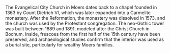 The Evangelical City Church in Moers dates back to a chapel founded in 1363 by Count Dietrich VI, which was later expanded into a Carmelite monastery. After the Reformation, the monastery was dissolved in 1573, and the church was used by the Protestant congregation. The neo-Gothic tower was built between 1889 and 1891, modeled after the Christ Church in Bochum. Inside, frescoes from the first half of the 15th century have been preserved, and archaeological studies confirm that the interior was used as a burial site, particularly for wealthy Moers families.